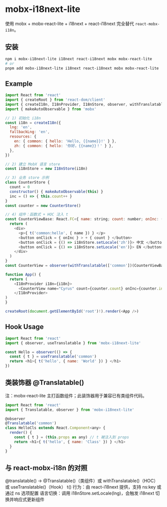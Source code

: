 # mobx-i18next-lite

使用 mobx + mobx-react-lite + i18next + react-i18next 完全替代 `react-mobx-i18n`。

## 安装

```bash
npm i mobx-i18next-lite i18next react-i18next mobx mobx-react-lite
# or
pnpm add mobx-i18next-lite i18next react-i18next mobx mobx-react-lite
```

## Example
```javascript
import React from 'react'
import { createRoot } from 'react-dom/client'
import { createI18n, I18nProvider, I18nStore, observer, withTranslatable } from 'mobx-i18next-lite'
import { makeAutoObservable } from 'mobx'

// 1) 初始化 i18n
const i18n = createI18n({
  lng: 'en',
  fallbackLng: 'en',
  resources: {
    en: { common: { hello: 'Hello, {{name}}!' } },
    zh: { common: { hello: '你好，{{name}}！' } },
  },
})

// 2) 建立 MobX 语言 store
const i18nStore = new I18nStore(i18n)

// 3) 业务 store 示例
class CounterStore {
  count = 0
  constructor() { makeAutoObservable(this) }
  inc = () => { this.count++ }
}
const counter = new CounterStore()

// 4) 组件：函数式 + HOC 注入 t
const CounterViewBase: React.FC<{ name: string; count: number; onInc: () => void } & { t: any }> = ({ name, count, onInc, t }) => {
  return (
    <div>
      <p>{ t('common:hello', { name }) } </p>
      <button onClick = { onInc } > + { count } </button>
      <button onClick = {() => i18nStore.setLocale('zh')}> 中文 </button>
      <button onClick = {() => i18nStore.setLocale('en')}> EN </button>
    </div>
  )
}
const CounterView = observer(withTranslatable(['common'])(CounterViewBase))

function App() {
  return (
    <I18nProvider i18n={i18n}>
      <CounterView name="Cyrus" count={counter.count} onInc={counter.inc} />
    </I18nProvider>
)
}

createRoot(document.getElementById('root')!).render(<App />)
```


## Hook Usage
```javascript
import React from 'react'
import { observer, useTranslatable } from 'mobx-i18next-lite'

const Hello = observer(() => {
  const { t } = useTranslatable('common')
  return <h1>{ t('hello', { name: 'World' }) } </h1>
})
```

## 类装饰器 @Translatable()
注：mobx-react-lite 主打函数组件；此装饰器用于兼容已有类组件代码。

```javascript
import React from 'react'
import { Translatable, observer } from 'mobx-i18next-lite'

@observer
@Translatable('common')
class HelloCls extends React.Component<any> {
  render() {
    const { t } = (this.props as any) // t 被注入到 props
    return <h1>{ t('hello', { name: 'Class' }) } </h1>
  }
}
```


## 与 react-mobx-i18n 的对照
@translatable() → @Translatable()（类组件）或 withTranslatable()（HOC）或 useTranslatable()（Hook）
t() 行为：由 react-i18next 提供，支持 ns:key 或通过 ns 选项配置
语言切换：调用 i18nStore.setLocale(lng)，会触发 i18next 切换并响应式更新组件